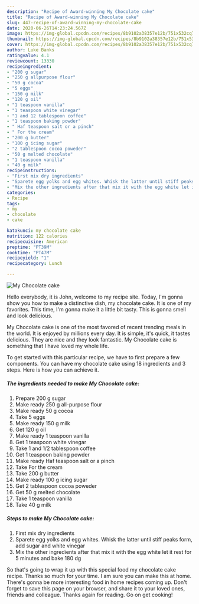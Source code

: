 ```yaml
---
description: "Recipe of Award-winning My Chocolate cake"
title: "Recipe of Award-winning My Chocolate cake"
slug: 447-recipe-of-award-winning-my-chocolate-cake
date: 2020-06-26T14:23:24.567Z
image: https://img-global.cpcdn.com/recipes/8b9102a38357e12b/751x532cq70/my-chocolate-cake-recipe-main-photo.jpg
thumbnail: https://img-global.cpcdn.com/recipes/8b9102a38357e12b/751x532cq70/my-chocolate-cake-recipe-main-photo.jpg
cover: https://img-global.cpcdn.com/recipes/8b9102a38357e12b/751x532cq70/my-chocolate-cake-recipe-main-photo.jpg
author: Luke Banks
ratingvalue: 4.1
reviewcount: 13330
recipeingredient:
- "200 g sugar"
- "250 g allpurpose flour"
- "50 g cocoa"
- "5 eggs"
- "150 g milk"
- "120 g oil"
- "1 teaspoon vanilla"
- "1 teaspoon white vinegar"
- "1 and 12 tablespoon coffee"
- "1 teaspoon baking powder"
- " Haf teaspoon salt or a pinch"
- " For the cream"
- "200 g butter"
- "100 g icing sugar"
- "2 tablespoon cocoa poweder"
- "50 g melted chocolate"
- "1 teaspoon vanilla"
- "40 g milk"
recipeinstructions:
- "First mix dry ingredients"
- "Sparete egg yolks and egg whites. Whisk the latter until stiff peaks form, add sugar and white vinegar"
- "Mix the other ingredients after that mix it with the egg white let it rest for 5 minutes and bake 180 dg"
categories:
- Recipe
tags:
- my
- chocolate
- cake

katakunci: my chocolate cake 
nutrition: 122 calories
recipecuisine: American
preptime: "PT39M"
cooktime: "PT47M"
recipeyield: "1"
recipecategory: Lunch

---
```



![My Chocolate cake](https://img-global.cpcdn.com/recipes/8b9102a38357e12b/751x532cq70/my-chocolate-cake-recipe-main-photo.jpg)

Hello everybody, it is John, welcome to my recipe site. Today, I'm gonna show you how to make a distinctive dish, my chocolate cake. It is one of my favorites. This time, I'm gonna make it a little bit tasty. This is gonna smell and look delicious.



My Chocolate cake is one of the most favored of recent trending meals in the world. It is enjoyed by millions every day. It is simple, it's quick, it tastes delicious. They are nice and they look fantastic. My Chocolate cake is something that I have loved my whole life.


To get started with this particular recipe, we have to first prepare a few components. You can have my chocolate cake using 18 ingredients and 3 steps. Here is how you can achieve it.

<!--inarticleads1-->

##### The ingredients needed to make My Chocolate cake:

1. Prepare 200 g sugar
1. Make ready 250 g all-purpose flour
1. Make ready 50 g cocoa
1. Take 5 eggs
1. Make ready 150 g milk
1. Get 120 g oil
1. Make ready 1 teaspoon vanilla
1. Get 1 teaspoon white vinegar
1. Take 1 and 1/2 tablespoon coffee
1. Get 1 teaspoon baking powder
1. Make ready  Haf teaspoon salt or a pinch
1. Take  For the cream
1. Take 200 g butter
1. Make ready 100 g icing sugar
1. Get 2 tablespoon cocoa poweder
1. Get 50 g melted chocolate
1. Take 1 teaspoon vanilla
1. Take 40 g milk




<!--inarticleads2-->

##### Steps to make My Chocolate cake:

1. First mix dry ingredients
1. Sparete egg yolks and egg whites. Whisk the latter until stiff peaks form, add sugar and white vinegar
1. Mix the other ingredients after that mix it with the egg white let it rest for 5 minutes and bake 180 dg




So that's going to wrap it up with this special food my chocolate cake recipe. Thanks so much for your time. I am sure you can make this at home. There's gonna be more interesting food in home recipes coming up. Don't forget to save this page on your browser, and share it to your loved ones, friends and colleague. Thanks again for reading. Go on get cooking!
